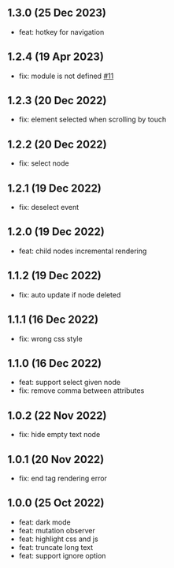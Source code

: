 ## 1.3.0 (25 Dec 2023)

* feat: hotkey for navigation

## 1.2.4 (19 Apr 2023)

* fix: module is not defined [#11](https://github.com/liriliri/luna/issues/11)

## 1.2.3 (20 Dec 2022)

* fix: element selected when scrolling by touch

## 1.2.2 (20 Dec 2022)

* fix: select node

## 1.2.1 (19 Dec 2022)

* fix: deselect event

## 1.2.0 (19 Dec 2022)

* feat: child nodes incremental rendering

## 1.1.2 (19 Dec 2022)

* fix: auto update if node deleted

## 1.1.1 (16 Dec 2022)

* fix: wrong css style

## 1.1.0 (16 Dec 2022)

* feat: support select given node
* fix: remove  comma between attributes

## 1.0.2 (22 Nov 2022)

* fix: hide empty text node

## 1.0.1 (20 Nov 2022)

* fix: end tag rendering error

## 1.0.0 (25 Oct 2022)

* feat: dark mode
* feat: mutation observer
* feat: highlight css and js
* feat: truncate long text
* feat: support ignore option
